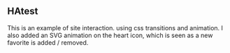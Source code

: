 ## HAtest

This is an example of site interaction.  using css transitions and animation.  I also added an SVG animation on the heart icon, which is seen as a new favorite is added / removed.
